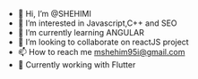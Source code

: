 - 👋 Hi, I’m @SHEHIMI
- 👀 I’m interested in Javascript,C++ and SEO
- 🌱 I’m currently learning ANGULAR
- 💞️ I’m looking to collaborate on reactJS project 
- 📫 How to reach me mshehim95i@gmail.com 
- 🌱 Currently working with Flutter
<!---
SHEHIMI/SHEHIMI is a ✨ special ✨ repository because its `README.md` (this file) appears on your GitHub profile.
You can click the Preview link to take a look at your changes.
--->
